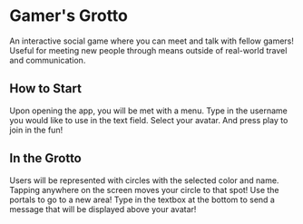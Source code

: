 # Gamer's Grotto
An interactive social game where you can meet and talk with fellow gamers!
Useful for meeting new people through means outside of real-world travel and communication. 

## How to Start
Upon opening the app, you will be met with a menu. 
Type in the username you would like to use in the text field. Select your avatar. And press play to join in the fun!

## In the Grotto
Users will be represented with circles with the selected color and name.
Tapping anywhere on the screen moves your circle to that spot! 
Use the portals to go to a new area! 
Type in the textbox at the bottom to send a message that will be displayed above your avatar!